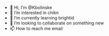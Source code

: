- 👋 Hi, I’m @Kbolinske
- 👀 I’m interested in chikn
- 🌱 I’m currently learning brightid
- 💞️ I’m looking to collaborate on something new
- 📫 How to reach me email

<!---
Kbolinske/Kbolinske is a ✨ special ✨ repository because its `README.md` (this file) appears on your GitHub profile.
You can click the Preview link to take a look at your changes.
--->
